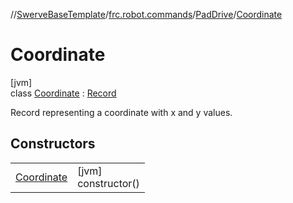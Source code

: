 //[SwerveBaseTemplate](../../../../index.md)/[frc.robot.commands](../../index.md)/[PadDrive](../index.md)/[Coordinate](index.md)

# Coordinate

[jvm]\
class [Coordinate](index.md) : [Record](https://docs.oracle.com/javase/8/docs/api/java/lang/Record.html)

Record representing a coordinate with x and y values.

## Constructors

| | |
|---|---|
| [Coordinate](-coordinate.md) | [jvm]<br>constructor() |
